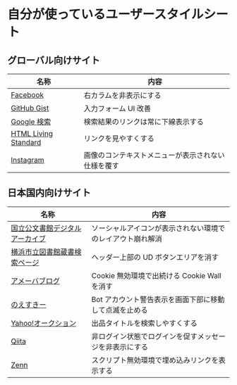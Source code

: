 # 自分が使っているユーザースタイルシート

## グローバル向けサイト

| 名称                                                                                                                             | 内容                                               |
| -------------------------------------------------------------------------------------------------------------------------------- | -------------------------------------------------- |
| [Facebook](https://github.com/SaekiTominaga/browser/raw/main/packages/userstyle/style/facebook_com.user.css)                     | 右カラムを非表示にする                             |
| [GitHub Gist](https://github.com/SaekiTominaga/browser/raw/main/packages/userstyle/style/gist_github_com.user.css)               | 入力フォーム UI 改善                               |
| [Google 検索](https://github.com/SaekiTominaga/browser/raw/main/packages/userstyle/style/google_com_search.user.css)             | 検索結果のリンクは常に下線表示する                 |
| [HTML Living Standard](https://github.com/SaekiTominaga/browser/raw/main/packages/userstyle/style/html_spec_whatwg_org.user.css) | リンクを見やすくする                               |
| [Instagram](https://github.com/SaekiTominaga/browser/raw/main/packages/userstyle/style/instagram_com.user.css)                   | 画像のコンテキストメニューが表示されない仕様を覆す |

## 日本国内向けサイト

| 名称                                                                                                                                             | 内容                                                       |
| ------------------------------------------------------------------------------------------------------------------------------------------------ | ---------------------------------------------------------- |
| [国立公文書館デジタルアーカイブ](https://github.com/SaekiTominaga/browser/raw/main/packages/userstyle/style/www_digital_archives_go_jp.user.css) | ソーシャルアイコンが表示されない環境でのレイアウト崩れ解消 |
| [横浜市立図書館蔵書検索ページ](https://github.com/SaekiTominaga/browser/raw/main/packages/userstyle/style/opac_lib_city_yokohama_lg_jp.user.css) | ヘッダー上部の UD ボタンエリアを消す                       |
| [アメーバブログ](https://github.com/SaekiTominaga/browser/raw/main/packages/userstyle/style/ameblo_jp.user.css)                                  | Cookie 無効環境で出続ける Cookie Wall を消す               |
| [のえすきー](https://github.com/SaekiTominaga/browser/raw/main/packages/userstyle/style/misskey_noellabo_jp.user.css)                            | Bot アカウント警告表示を画面下部に移動して点滅を止める     |
| [Yahoo!オークション](https://github.com/SaekiTominaga/browser/raw/main/packages/userstyle/style/auctions_yahoo_co_jp.user.css)                   | 出品タイトルを検索しやすくする                             |
| [Qiita](https://github.com/SaekiTominaga/browser/raw/main/packages/userstyle/style/qiita_com.user.css)                                           | 非ログイン状態でログインを促すメッセージを非表示にする     |
| [Zenn](https://github.com/SaekiTominaga/browser/raw/main/packages/userstyle/style/zenn_dev.user.css)                                             | スクリプト無効環境で埋め込みリンクを表示する               |
